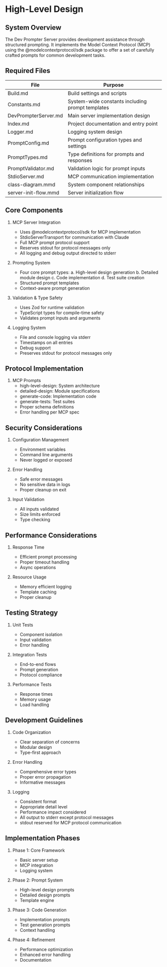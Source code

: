 <!--
Copyright (c) 2024 Martin Bechard <martin.bechard@DevConsult.ca>
This software is licensed under the MIT License.
File: /Users/martinbechard/dev/mcp-dev-prompter/design/high-level-design.md
This was generated by Claude Sonnet 3.5, with the assistance of my human mentor

High-level design document for the Dev Prompter Server
Overview: Making development easier with AI-powered prompting assistance!
-->

# High-Level Design

## System Overview

The Dev Prompter Server provides development assistance through structured prompting. It implements the Model Context Protocol (MCP) using the @modelcontextprotocol/sdk package to offer a set of carefully crafted prompts for common development tasks.

## Required Files

| File                 | Purpose                                          |
| -------------------- | ------------------------------------------------ |
| Build.md             | Build settings and scripts                       |
| Constants.md         | System-wide constants including prompt templates |
| DevPrompterServer.md | Main server implementation design                |
| Index.md             | Project documentation and entry point            |
| Logger.md            | Logging system design                            |
| PromptConfig.md      | Prompt configuration types and settings          |
| PromptTypes.md       | Type definitions for prompts and responses       |
| PromptValidator.md   | Validation logic for prompt inputs               |
| StdioServer.md       | MCP communication implementation                 |
| class-diagram.mmd    | System component relationships                   |
| server-init-flow.mmd | Server initialization flow                       |

## Core Components

1. MCP Server Integration

   - Uses @modelcontextprotocol/sdk for MCP implementation
   - StdioServerTransport for communication with Claude
   - Full MCP prompt protocol support
   - Reserves stdout for protocol messages only
   - All logging and debug output directed to stderr

2. Prompting System

   - Four core prompt types:
     a. High-level design generation
     b. Detailed module design
     c. Code implementation
     d. Test suite creation
   - Structured prompt templates
   - Context-aware prompt generation

3. Validation & Type Safety

   - Uses Zod for runtime validation
   - TypeScript types for compile-time safety
   - Validates prompt inputs and arguments

4. Logging System
   - File and console logging via stderr
   - Timestamps on all entries
   - Debug support
   - Preserves stdout for protocol messages only

## Protocol Implementation

1. MCP Prompts
   - high-level-design: System architecture
   - detailed-design: Module specifications
   - generate-code: Implementation code
   - generate-tests: Test suites
   - Proper schema definitions
   - Error handling per MCP spec

## Security Considerations

1. Configuration Management

   - Environment variables
   - Command line arguments
   - Never logged or exposed

2. Error Handling

   - Safe error messages
   - No sensitive data in logs
   - Proper cleanup on exit

3. Input Validation
   - All inputs validated
   - Size limits enforced
   - Type checking

## Performance Considerations

1. Response Time

   - Efficient prompt processing
   - Proper timeout handling
   - Async operations

2. Resource Usage
   - Memory efficient logging
   - Template caching
   - Proper cleanup

## Testing Strategy

1. Unit Tests

   - Component isolation
   - Input validation
   - Error handling

2. Integration Tests

   - End-to-end flows
   - Prompt generation
   - Protocol compliance

3. Performance Tests
   - Response times
   - Memory usage
   - Load handling

## Development Guidelines

1. Code Organization

   - Clear separation of concerns
   - Modular design
   - Type-first approach

2. Error Handling

   - Comprehensive error types
   - Proper error propagation
   - Informative messages

3. Logging
   - Consistent format
   - Appropriate detail level
   - Performance impact considered
   - All output to stderr except protocol messages
   - stdout reserved for MCP protocol communication

## Implementation Phases

1. Phase 1: Core Framework

   - Basic server setup
   - MCP integration
   - Logging system

2. Phase 2: Prompt System

   - High-level design prompts
   - Detailed design prompts
   - Template engine

3. Phase 3: Code Generation

   - Implementation prompts
   - Test generation prompts
   - Context handling

4. Phase 4: Refinement
   - Performance optimization
   - Enhanced error handling
   - Documentation
